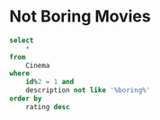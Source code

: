 # Not Boring Movies

```sql
select
    *
from
    Cinema
where
    id%2 = 1 and
    description not like '%boring%'
order by
    rating desc
```
